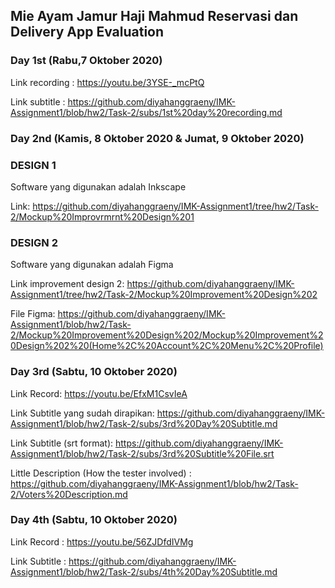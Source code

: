 ## Mie Ayam Jamur Haji Mahmud Reservasi dan Delivery App Evaluation

### Day 1st (Rabu,7 Oktober 2020)
Link recording : https://youtu.be/3YSE-_mcPtQ

Link subtitle : https://github.com/diyahanggraeny/IMK-Assignment1/blob/hw2/Task-2/subs/1st%20day%20recording.md


### Day 2nd (Kamis, 8 Oktober 2020 & Jumat, 9 Oktober 2020)
<h3> DESIGN 1 </h3>

Software yang digunakan adalah Inkscape

Link: https://github.com/diyahanggraeny/IMK-Assignment1/tree/hw2/Task-2/Mockup%20Improvrmrnt%20Design%201

<h3> DESIGN 2 </h3>

Software yang digunakan adalah Figma

Link improvement design 2: https://github.com/diyahanggraeny/IMK-Assignment1/tree/hw2/Task-2/Mockup%20Improvement%20Design%202

File Figma: https://github.com/diyahanggraeny/IMK-Assignment1/blob/hw2/Task-2/Mockup%20Improvement%20Design%202/Mockup%20Improvement%20Design%202%20(Home%2C%20Account%2C%20Menu%2C%20Profile)

### Day 3rd (Sabtu, 10 Oktober 2020)

Link Record: https://youtu.be/EfxM1CsvIeA

Link Subtitle yang sudah dirapikan: https://github.com/diyahanggraeny/IMK-Assignment1/blob/hw2/Task-2/subs/3rd%20Day%20Subtitle.md

Link Subtitle (srt format): https://github.com/diyahanggraeny/IMK-Assignment1/blob/hw2/Task-2/subs/3rd%20Subtitle%20File.srt

Little Description (How the tester involved) : https://github.com/diyahanggraeny/IMK-Assignment1/blob/hw2/Task-2/Voters%20Description.md

### Day 4th (Sabtu, 10 Oktober 2020)

Link Record : https://youtu.be/56ZJDfdIVMg

Link Subtitle : https://github.com/diyahanggraeny/IMK-Assignment1/blob/hw2/Task-2/subs/4th%20Day%20Subtitle.md

